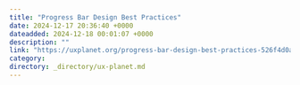```yaml
---
title: "Progress Bar Design Best Practices"
date: 2024-12-17 20:36:40 +0000
dateadded: 2024-12-18 00:01:07 +0000
description: ""
link: "https://uxplanet.org/progress-bar-design-best-practices-526f4d0a3c30?source=rss----819cc2aaeee0---4"
category:
directory: _directory/ux-planet.md
---
```

